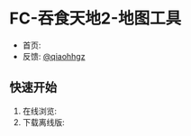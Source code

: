# FC-吞食天地2-地图工具

* 首页: []()
* 反馈: [@qiaohhgz](qiaohhgz@163.com)


## 快速开始

1. 在线浏览: []()
2. 下载离线版: []()